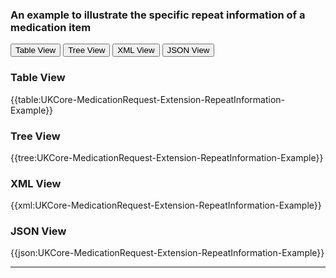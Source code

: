 ### An example to illustrate the specific repeat information of a medication item

<div class="tab">
 <button class="tablinks active" onclick="openTab(event, 'Table View')">Table View</button>
 <button class="tablinks" onclick="openTab(event, 'Tree View')">Tree View</button>
 <button class="tablinks" onclick="openTab(event, 'XML View')">XML View</button>
 <button class="tablinks" onclick="openTab(event, 'JSON View')">JSON View</button>
</div>

<div id="Table View" class="tabcontent" style="display:block">
  <h3>Table View</h3>
{{table:UKCore-MedicationRequest-Extension-RepeatInformation-Example}}
</div>

<div id="Tree View" class="tabcontent">
  <h3>Tree View</h3>
{{tree:UKCore-MedicationRequest-Extension-RepeatInformation-Example}}
</div>

<div id="XML View" class="tabcontent">
  <h3>XML View</h3>
{{xml:UKCore-MedicationRequest-Extension-RepeatInformation-Example}}
</div>

<div id="JSON View" class="tabcontent">
  <h3>JSON View</h3>
{{json:UKCore-MedicationRequest-Extension-RepeatInformation-Example}}
</div>

---
